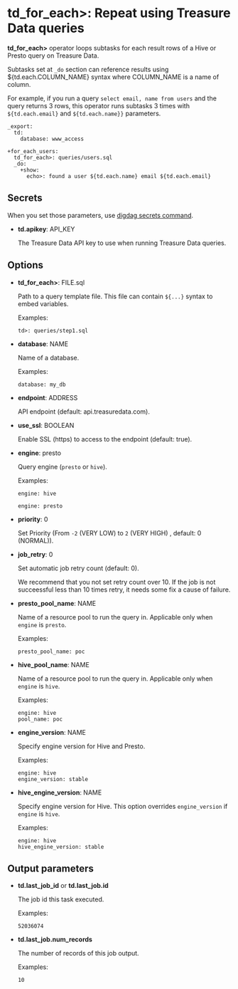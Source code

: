 # td_for_each>: Repeat using Treasure Data queries

**td_for_each>** operator loops subtasks for each result rows of a Hive or Presto query on Treasure Data.

Subtasks set at `_do` section can reference results using ${td.each.COLUMN_NAME} syntax where COLUMN_NAME is a name of column.

For example, if you run a query `select email, name from users` and the query returns 3 rows, this operator runs subtasks 3 times with `${td.each.email}` and `${td.each.name}}` parameters.

    _export:
      td:
        database: www_access

    +for_each_users:
      td_for_each>: queries/users.sql
      _do:
        +show:
          echo>: found a user ${td.each.name} email ${td.each.email}

## Secrets

When you set those parameters, use [digdag secrets command](https://docs.digdag.io/command_reference.html#secrets).

* **td.apikey**: API_KEY

  The Treasure Data API key to use when running Treasure Data queries.

## Options

* **td_for_each>**: FILE.sql

  Path to a query template file. This file can contain `${...}` syntax to embed variables.

  Examples:

  ```
  td>: queries/step1.sql
  ```

* **database**: NAME

  Name of a database.

  Examples:

  ```
  database: my_db
  ```

* **endpoint**: ADDRESS

  API endpoint (default: api.treasuredata.com).

* **use_ssl**: BOOLEAN

  Enable SSL (https) to access to the endpoint (default: true).

* **engine**: presto

  Query engine (`presto` or `hive`).

  Examples:

  ```
  engine: hive
  ```

  ```
  engine: presto
  ```

* **priority**: 0

  Set Priority (From `-2` (VERY LOW) to `2` (VERY HIGH) , default: 0 (NORMAL)).

* **job_retry**: 0

  Set automatic job retry count (default: 0).

  We recommend that you not set retry count over 10. If the job is not succeessful less than 10 times retry, it needs some fix a cause of failure.

* **presto_pool_name**: NAME

  Name of a resource pool to run the query in.
  Applicable only when ``engine`` is ``presto``.

  Examples:

  ```
  presto_pool_name: poc
  ```

* **hive_pool_name**: NAME

  Name of a resource pool to run the query in.
  Applicable only when ``engine`` is ``hive``.

  Examples:

  ```
  engine: hive
  pool_name: poc
  ```

* **engine_version**: NAME

  Specify engine version for Hive and Presto.

  Examples:

  ```
  engine: hive
  engine_version: stable
  ```

* **hive_engine_version**: NAME

  Specify engine version for Hive.
  This option overrides ``engine_version`` if ``engine`` is ``hive``.

  Examples:

  ```
  engine: hive
  hive_engine_version: stable
  ```

## Output parameters

* **td.last_job_id** or **td.last_job.id**

  The job id this task executed.

  Examples:

  ```
  52036074
  ```

* **td.last_job.num_records**

  The number of records of this job output.
 
  Examples:
  
  ```
  10
  ```
